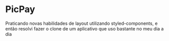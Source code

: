 # PicPay
Praticando novas habilidades de layout utilizando styled-components, e então resolvi fazer o clone de um aplicativo que uso bastante no meu dia a dia
